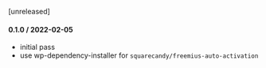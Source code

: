 [unreleased]

#### 0.1.0 / 2022-02-05
* initial pass
* use wp-dependency-installer for `squarecandy/freemius-auto-activation`
